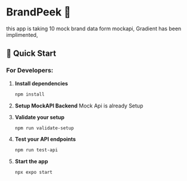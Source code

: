 # BrandPeek 👋

this app is taking 10 mock brand data form mockapi, Gradient has been implimented, 



## 🚀 Quick Start

### For Developers:

1. **Install dependencies**
   ```bash
   npm install
   ```

2. **Setup MockAPI Backend**
   Mock Api is already Setup

3. **Validate your setup**
   ```bash
   npm run validate-setup
   ```

4. **Test your API endpoints**
   ```bash
   npm run test-api
   ```

5. **Start the app**
   ```bash
   npx expo start
   ```

